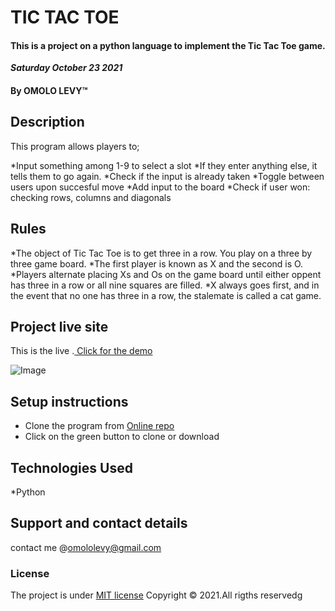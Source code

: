 # TIC TAC TOE
#### This is a project on a python language to implement the Tic Tac Toe game.
 
 ***Saturday October 23 2021*** 
#### By **OMOLO LEVY**&trade;

## Description
This program allows players to;

*Input something among 1-9 to select a slot
*If they enter anything else, it tells them to go again.
*Check if the input is already taken
*Toggle between users upon succesful move
*Add input to the board
*Check if user won: checking rows, columns and diagonals
</br>


## Rules
*The object of Tic Tac Toe is to get three in a row. You play on a three by three game board. 
*The first player is known as X and the second is O. 
*Players alternate placing Xs and Os on the game board until either oppent has three in a row or all nine squares are filled. 
*X always goes first, and in the event that no one has three in a row, the stalemate is called a cat game.



## Project live site
  This is the live .[ Click for the demo](https://omololevy.github.io/)

  ![Image](./images/demo.png)

## Setup instructions
* Clone the program from [Online repo](https://github.com/omololevy)
* Click on the green button to clone or download



## Technologies Used
*Python

## Support and contact details
contact me @omololevy@gmail.com
### License
The project is under [MIT license](https://github.com/Levy/Tac-Toe/blob/master/LICENSE) 
Copyright &copy; 2021.All rigths reservedg
  